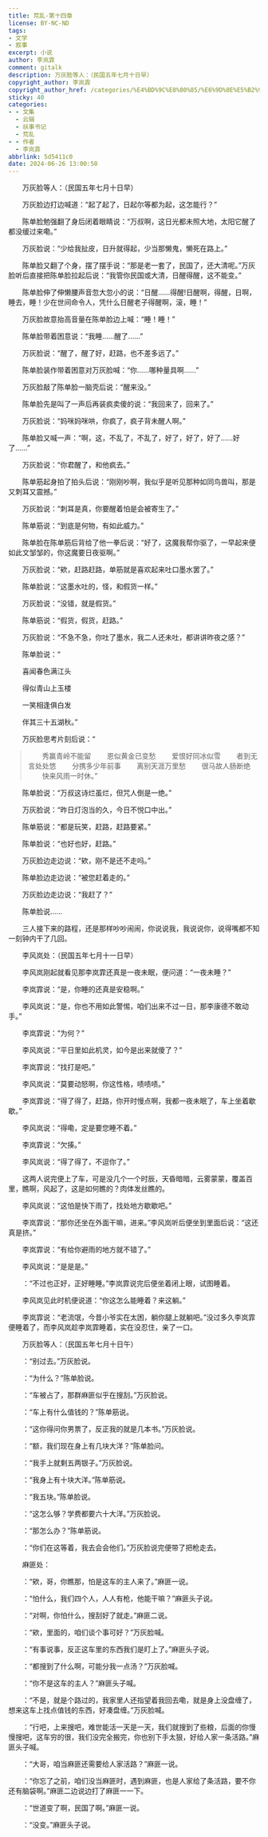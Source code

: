 ```yaml
---
title: 荒乱-第十四章
license: BY-NC-ND
tags:
- 文学
- 叙事
excerpt: 小说
author: 李岚霏
comment: gitalk
description: 万灰脸等人：（民国五年七月十日早）
copyright_author: 李岚霏
copyright_author_href: /categories/%E4%BD%9C%E8%80%85/%E6%9D%8E%E5%B2%9A%E9%9C%8F/
sticky: 40
categories:
- - 文集
  - 云辑
  - 祅事书记
  - 荒乱
- - 作者
  - 李岚霏
abbrlink: 5d5411c0
date: 2024-06-26 13:00:50
---
```

&emsp;&emsp;万灰脸等人：（民国五年七月十日早）

&emsp;&emsp;万灰脸边打边喊道：“起了起了，日起尔等都为起，这怎能行？”

&emsp;&emsp;陈单脸勉强翻了身后闭着眼睛说：“万叔啊，这日光都未照大地，太阳它醒了都没缓过来嘞。”

&emsp;&emsp;万灰脸说：“少给我扯皮，日升就得起，少当那懒鬼，懒死在路上。”

&emsp;&emsp;陈单脸又翻了个身，摆了摆手说：“那是老一套了，民国了，还大清呢。”万灰脸听后直接把陈单脸拉起后说：“我管你民国或大清，日醒得醒，这不能变。”

&emsp;&emsp;陈单脸伸了伸懒腰声音忽大忽小的说：“日醒......得醒!日醒啊，得醒，日啊，睡去，睡！少在世间命令人，凭什么日醒老子得醒啊，滚，睡！”

&emsp;&emsp;万灰脸故意抬高音量在陈单脸边上喊：“睡！睡！”

&emsp;&emsp;陈单脸带着困意说：“我睡......醒了......”

&emsp;&emsp;万灰脸说：“醒了，醒了好，赶路，也不差多远了。”

&emsp;&emsp;陈单脸装作带着困意对万灰脸喊：“你......哪种量具啊......”

&emsp;&emsp;万灰脸敲了陈单脸一脑壳后说：“醒来没。”

&emsp;&emsp;陈单脸先是叫了一声后再装疯卖傻的说：“我回来了，回来了。”

&emsp;&emsp;万灰脸说：“妈咪妈咪哄，你疯了，疯子背未醒人啊。”

&emsp;&emsp;陈单脸又喊一声：“啊，这，不乱了，不乱了，好了，好了，好了......好了......”

&emsp;&emsp;万灰脸说：“你君醒了，和他疯去。”

&emsp;&emsp;陈单筋起身拍了拍头后说：“刚刚吵啊，我似乎是听见那种如同鸟兽叫，那是又刺耳又震撼。”

&emsp;&emsp;万灰脸说：“刺耳是真，你要醒着怕是会被寄生了。”

&emsp;&emsp;陈单筋说：“到底是何物，有如此威力。”

&emsp;&emsp;陈单脸在陈单筋后背给了他一拳后说：“好了，这魔我帮你驱了，一早起来便如此文邹邹的，你这魔要日夜驱啊。”

&emsp;&emsp;万灰脸说：“欸，赶路赶路，单筋就是喜欢起来吐口墨水罢了。”

&emsp;&emsp;陈单脸说：“这墨水吐的，怪，和假货一样。”

&emsp;&emsp;万灰脸说：“没错，就是假货。”

&emsp;&emsp;陈单筋说：“假货，假货，赶路。”

&emsp;&emsp;万灰脸说：“不急不急，你吐了墨水，我二人还未吐，都讲讲昨夜之感？”

&emsp;&emsp;陈单脸说：“

&emsp;&emsp;喜闻春色满江头

&emsp;&emsp;得似青山上玉楼

&emsp;&emsp;一笑相逢俱白发

&emsp;&emsp;伴其三十五湖秋。”

&emsp;&emsp;万灰脸思考片刻后说：“

>&emsp;&emsp;秀赢青岭不能留
>&emsp;&emsp;恩似黄金已变愁
>&emsp;&emsp;爱恨好同冰似雪
>&emsp;&emsp;者到无言处处悠
>&emsp;&emsp;分携多少年前事
>&emsp;&emsp;离别天涯万里愁
>&emsp;&emsp;很马故人肠断绝
>&emsp;&emsp;快来风雨一时休。”

&emsp;&emsp;陈单脸说：“万叔这诗烂虽烂，但咒人倒是一绝。”

&emsp;&emsp;万灰脸说：“昨日灯泡当的久，今日不悦口中出。”

&emsp;&emsp;陈单筋说：“都是玩笑，赶路，赶路要紧。”

&emsp;&emsp;陈单脸说：“也好也好，赶路。”

&emsp;&emsp;万灰脸边走边说：“欸，刚不是还不走吗。”

&emsp;&emsp;陈单脸边走边说：“被您赶着走的。”

&emsp;&emsp;万灰脸边走边说：“我赶了？”

&emsp;&emsp;陈单脸说......

&emsp;&emsp;三人接下来的路程，还是那样吵吵闹闹，你说说我，我说说你，说得嘴都不知一刻钟内干了几回。

&emsp;&emsp;李风岚处：（民国五年七月十一日早）

&emsp;&emsp;李风岚刚起就看见那李岚霏还真是一夜未眠，便问道：“一夜未睡？”

&emsp;&emsp;李岚霏说：“是，你睡的还真是安稳啊。”

&emsp;&emsp;李风岚说：“是，你也不用如此警惕，咱们出来不过一日，那李康德不敢动手。”

&emsp;&emsp;李岚霏说：“为何？”

&emsp;&emsp;李风岚说：“平日里如此机灵，如今是出来就傻了？”

&emsp;&emsp;李岚霏说：“找打是吧。”

&emsp;&emsp;李风岚说：“莫要动怒啊，你这性格，啧啧啧。”

&emsp;&emsp;李岚霏说：“得了得了，赶路，你开时慢点啊，我都一夜未眠了，车上坐着歇歇。”

&emsp;&emsp;李风岚说：“得嘞，定是要您睡不着。”

&emsp;&emsp;李岚霏说：“欠揍。”

&emsp;&emsp;李风岚说：“得了得了，不逗你了。”

&emsp;&emsp;这两人说完便上了车，可是没几个一个时辰，天昏暗暗，云雾蒙蒙，覆盖百里，瞧啊，风起了，这是如何瞧的？肉体发丝瞧的。

&emsp;&emsp;李风岚说：“这怕是快下雨了，找处地方歇歇吧。”

&emsp;&emsp;李岚霏说：“那你还坐在外面干嘛，进来。”李风岚听后便坐到里面后说：“这还真是挤。”

&emsp;&emsp;李岚霏说：“有给你避雨的地方就不错了。”

&emsp;&emsp;李风岚说：“是是是。”

&emsp;&emsp;：“不过也正好，正好睡睡。”李岚霏说完后便坐着闭上眼，试图睡着。

&emsp;&emsp;李风岚见此时机便说道：“你这怎么能睡着？来这躺。”

&emsp;&emsp;李岚霏说：“老流氓，今昔小爷实在太困，躺你腿上就躺吧。”没过多久李岚霏便睡着了，而李风岚趁李岚霏睡着，实在没忍住，亲了一口。

&emsp;&emsp;万灰脸等人：（民国五年七月十日午）

&emsp;&emsp;：“别过去。”万灰脸说。

&emsp;&emsp;：“为什么？”陈单脸说。

&emsp;&emsp;：“车被占了，那群麻匪似乎在搜刮。”万灰脸说。

&emsp;&emsp;：“车上有什么值钱的？”陈单筋说。

&emsp;&emsp;：“这你得问你男票了，反正我的就是几本书。”万灰脸说。

&emsp;&emsp;：“额，我们现在身上有几块大洋？”陈单脸问。

&emsp;&emsp;：“我手上就剩五两银子。”万灰脸说。

&emsp;&emsp;：“我身上有十块大洋。”陈单筋说。

&emsp;&emsp;：“我五块。”陈单脸说。

&emsp;&emsp;：“这怎么够？学费都要六十大洋。”万灰脸说。

&emsp;&emsp;：“那怎么办？”陈单筋说。

&emsp;&emsp;：“你们在这等着，我去会会他们。”万灰脸说完便带了把枪走去。

&emsp;&emsp;麻匪处：

&emsp;&emsp;：“欸，哥，你瞧那，怕是这车的主人来了。”麻匪一说。

&emsp;&emsp;：“怕什么，我们四个人，人人有枪，他能干嘛？”麻匪头子说。

&emsp;&emsp;：“对啊，你怕什么，搜刮好了就走。”麻匪二说。

&emsp;&emsp;：“欸，里面的，咱们谈个事可好？”万灰脸喊。

&emsp;&emsp;：“有事说事，反正这车里的东西我们是盯上了。”麻匪头子说。

&emsp;&emsp;：“都搜到了什么啊，可能分我一点汤？”万灰脸喊。

&emsp;&emsp;：“你不是这车的主人？”麻匪头子喊。

&emsp;&emsp;：“不是，就是个路过的，我家里人还指望着我回去嘞，就是身上没盘缠了，想来这车上找点值钱的东西，好凑盘缠。”万灰脸喊。

&emsp;&emsp;：“行吧，上来搜吧，难世能活一天是一天，我们就搜到了些粮，后面的你慢慢搜吧，这车穷的很，我们没完全搬完，你也别下手太狠，好给人家一条活路。”麻匪头子喊。

&emsp;&emsp;：“大哥，咱当麻匪还需要给人家活路？”麻匪一说。

&emsp;&emsp;：“你忘了之前，咱们没当麻匪时，遇到麻匪，也是人家给了条活路，要不你还有脑袋啊。”麻匪二边说边打了麻匪一一下。

&emsp;&emsp;：“世道变了啊，民国了啊。”麻匪一说。

&emsp;&emsp;：“没变。”麻匪头子说。
